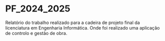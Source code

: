 # PF_2024_2025
Relatório do trabalho realizado para a cadeira de projeto final da licenciatura em Engenharia Informática. Onde foi realizado uma aplicação de controlo e gestão de obra.
